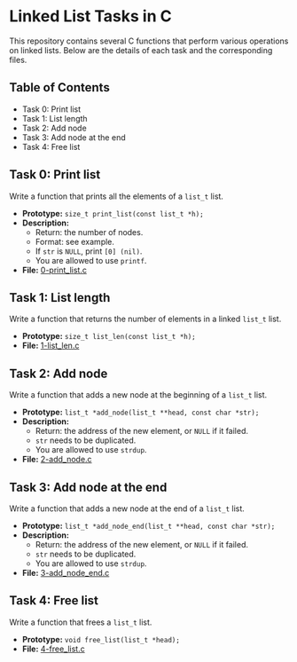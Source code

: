 # Linked List Tasks in C

This repository contains several C functions that perform various operations on linked lists. Below are the details of each task and the corresponding files.

## Table of Contents

- Task 0: Print list
- Task 1: List length
- Task 2: Add node
- Task 3: Add node at the end
- Task 4: Free list

## Task 0: Print list

Write a function that prints all the elements of a `list_t` list.

- **Prototype:** `size_t print_list(const list_t *h);`
- **Description:**
  - Return: the number of nodes.
  - Format: see example.
  - If `str` is `NULL`, print `[0] (nil)`.
  - You are allowed to use `printf`.
- **File:** [0-print_list.c](0-print_list.c)

## Task 1: List length

Write a function that returns the number of elements in a linked `list_t` list.

- **Prototype:** `size_t list_len(const list_t *h);`
- **File:** [1-list_len.c](1-list_len.c)

## Task 2: Add node

Write a function that adds a new node at the beginning of a `list_t` list.

- **Prototype:** `list_t *add_node(list_t **head, const char *str);`
- **Description:**
  - Return: the address of the new element, or `NULL` if it failed.
  - `str` needs to be duplicated.
  - You are allowed to use `strdup`.
- **File:** [2-add_node.c](2-add_node.c)

## Task 3: Add node at the end

Write a function that adds a new node at the end of a `list_t` list.

- **Prototype:** `list_t *add_node_end(list_t **head, const char *str);`
- **Description:**
  - Return: the address of the new element, or `NULL` if it failed.
  - `str` needs to be duplicated.
  - You are allowed to use `strdup`.
- **File:** [3-add_node_end.c](3-add_node_end.c)

## Task 4: Free list

Write a function that frees a `list_t` list.

- **Prototype:** `void free_list(list_t *head);`
- **File:** [4-free_list.c](4-free_list.c)
